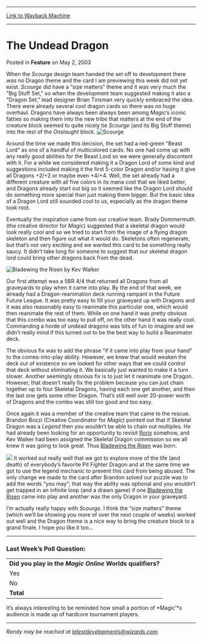 
---
[Link to Wayback Machine](https://web.archive.org/web/20150718212818/http://magic.wizards.com/en/articles/archive/feature/undead-dragon-2003-05-02)

[_metadata_:wayback_url]:- "http://magic.wizards.com/en/articles/archive/feature/undead-dragon-2003-05-02"
[_metadata_:wayback_raw_url]:- "https://web.archive.org/web/20150718212818id_/http://magic.wizards.com/en/articles/archive/feature/undead-dragon-2003-05-02"
[_metadata_:wayback_capture_timestamp]:- "2015-07-18 21:28:18+00:00"
[_metadata_:description]:- "When the Scourge design team handed the set off to development there was no Dragon theme and the card I am previewing this week did not yet exist. Scourge did have a “size matters” theme and it was very much the `Big Stuff Set,` so when the development team suggested making it also a `Dragon Set,` lead designer Brian Tinsman very quickly embraced the idea. There were already several cool dragon cards so there was no huge overhaul."
[_metadata_:generator]:- "Drupal 7 (http://drupal.org)"
[_metadata_:publish_date]:- "2003-05-02"
---


The Undead Dragon
=================



 Posted in **Feature**
 on May 2, 2003 










When the *Scourge* design team handed the set off to development there *was* no Dragon theme and the card I am previewing this week did not yet exist. *Scourge* did have a “size matters” theme and it was very much the "Big Stuff Set," so when the development team suggested making it also a "Dragon Set," lead designer Brian Tinsman very quickly embraced the idea. There were already several cool dragon cards so there was no huge overhaul. Dragons have always been always been among *Magic*’s iconic fatties so making them into the new tribe that matters at the end of the creature block seemed to quite nicely tie *Scourge* (and its Big Stuff theme) into the rest of the *Onslaught* block. ![Scourge](https://media.wizards.com/legacy/global/images/mtgcom_daily_rb69_pic1_en.jpg)


Around the time we made this decision, the set had a red-green “Beast Lord” as one of a handful of multicolored cards. No one had come up with any really good abilities for the Beast Lord so we were generally discontent with it. For a while we considered making it a Dragon Lord of some kind and suggestions included making it the first 5-color Dragon and/or having it give all Dragons +2/+2 or maybe even +4/+4. Well, the set already had a different creature with all five colors in its mana cost that we liked better, and Dragons already start out big so it seemed like the Dragon Lord should do something more special than just making them bigger. But the basic idea of a Dragon Lord still sounded cool to us, especially as the dragon theme took root.


Eventually the inspiration came from our creative team. Brady Dommermuth (the creative director for *Magic*) suggested that a skeletal dragon would look really cool and so we tried to start from the image of a flying dragon skeleton and then figure out what it would do. Skeletons often regenerate, but that’s not very exciting and we wanted this card to be something really saucy. It didn’t take long for someone to suggest that our skeletal dragon lord could bring other dragons back from the dead.


![Bladewing the Risen by Kev Walker](https://media.wizards.com/legacy/global/images/mtgcom_daily_rb69_pic2_en.jpg)


Our first attempt was a 5BR 4/4 that returned all Dragons from all graveyards to play when it came into play. By the end of that week, we already had a Dragon-reanimation deck running rampant in the Future Future League. It was pretty easy to fill your graveyard up with Dragons and it was also reasonably easy to reanimate this particular one, which would then reanimate the rest of them. While on one hand it was pretty obvious that this combo was too easy to pull off, on the other hand it was really cool. Commanding a horde of undead dragons was lots of fun to imagine and we didn’t really mind if this turned out to be the best way to build a Reanimator deck.


The obvious fix was to add the phrase “if it came into play from your hand” to the comes-into-play ability. However, we knew that would weaken the deck out of existence so we looked for other ways that we could control that deck without eliminating it. We basically just wanted to make it a turn slower. Another seemingly obvious fix is to just let it reanimate one Dragon. However, that doesn’t really fix the problem because you can just chain together up to four Skeletal Dragons, having each one get another, and then the last one gets some other Dragon. That’s still well over 20-power worth of Dragons and the combo was still too good and too easy.


Once again it was a member of the creative team that came to the rescue. Brandon Bozzi (Creative Coordinator for *Magic*) pointed out that if Skeletal Dragon was a *Legend* then you wouldn’t be able to chain out multiples. He had already been looking for an opportunity to revisit [Rorix](http://gatherer.wizards.com/Pages/Card/Details.aspx?name=Rorix) somehow, and Kev Walker had been assigned the Skeletal Dragon commission so we all knew it was going to look great. Thus [Bladewing the Risen](http://gatherer.wizards.com/Pages/Card/Details.aspx?name=Bladewing+the+Risen) was born.



[![](http://gatherer.wizards.com/Handlers/Image.ashx?multiverseid=42024&type=card)](http://gatherer.wizards.com/Pages/Card/Details.aspx?name=Bladewing%20the%20Risen)
It worked out really well that we got to explore more of the life (and death) of everybody’s favorite Pit Fighter Dragon and at the same time we got to use the legend mechanic to prevent this card from being abused. The only change we made to the card after Brandon solved our puzzle was to add the words “you may”; that way the ability was optional and you wouldn’t get trapped in an infinite loop (and a drawn game) if one [Bladewing the Risen](http://gatherer.wizards.com/Pages/Card/Details.aspx?name=Bladewing+the+Risen) came into play and another was the only Dragon in your graveyard.


I’m actually really happy with *Scourge*. I think the “size matters” theme (which we’ll be showing you more of over the next couple of weeks) worked out well and the Dragon theme is a nice way to bring the creature block to a grand finale. I hope you like it too…




---

### Last Week’s Poll Question:





|  |
| --- |
| **Did you play in the ***Magic** Online* Worlds qualifiers?** |
| Yes | 277 | 6.5% |
| No | 4012 | 93.5% |
| **Total** | **4289** | **100.0%** |


It’s always interesting to be reminded how small a portion of *Magic’*s audience is made up of hardcore tournament players.




---

*Randy may be reached at latestdevelopments@wizards.com.*







